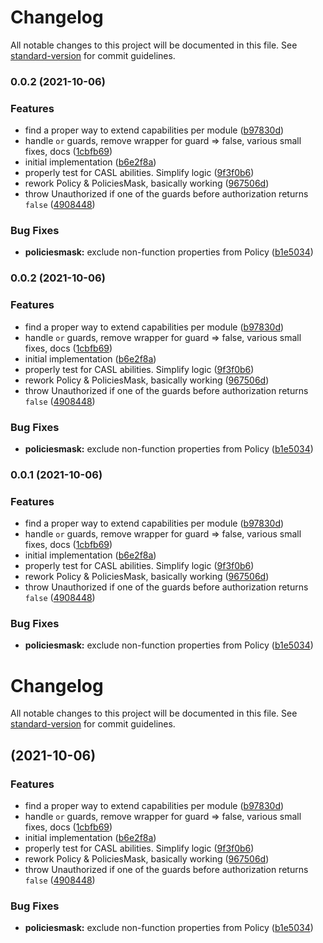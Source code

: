 # Changelog

All notable changes to this project will be documented in this file. See [standard-version](https://github.com/conventional-changelog/standard-version) for commit guidelines.

### 0.0.2 (2021-10-06)


### Features

* find a proper way to extend capabilities per module ([b97830d](https://github.com/Scitizen/nest-casl/commit/b97830d890185c25f3e956e37f525337b9789566))
* handle `or` guards, remove wrapper for guard => false, various small fixes, docs ([1cbfb69](https://github.com/Scitizen/nest-casl/commit/1cbfb6920a9ab4baeae2d0cb68a56758c00bdb16))
* initial implementation ([b6e2f8a](https://github.com/Scitizen/nest-casl/commit/b6e2f8a25a7226e3f0be0df22ed6fa9d2bd15ade))
* properly test for CASL abilities. Simplify logic ([9f3f0b6](https://github.com/Scitizen/nest-casl/commit/9f3f0b65a724e22d3c26cecfb668b3b06b4db71d))
* rework Policy & PoliciesMask, basically working ([967506d](https://github.com/Scitizen/nest-casl/commit/967506d45dcfab8a6e3d34e114232c9e2b30ac7f))
* throw Unauthorized if one of the guards before authorization returns `false` ([4908448](https://github.com/Scitizen/nest-casl/commit/4908448928918b5d6a8e4e69fb9d53668a78859e))


### Bug Fixes

* **policiesmask:** exclude non-function properties from Policy ([b1e5034](https://github.com/Scitizen/nest-casl/commit/b1e503433aad96565dde1a1fed8a3be3c1e90b3d))

### 0.0.2 (2021-10-06)


### Features

* find a proper way to extend capabilities per module ([b97830d](https://github.com/Scitizen/nest-casl/commit/b97830d890185c25f3e956e37f525337b9789566))
* handle `or` guards, remove wrapper for guard => false, various small fixes, docs ([1cbfb69](https://github.com/Scitizen/nest-casl/commit/1cbfb6920a9ab4baeae2d0cb68a56758c00bdb16))
* initial implementation ([b6e2f8a](https://github.com/Scitizen/nest-casl/commit/b6e2f8a25a7226e3f0be0df22ed6fa9d2bd15ade))
* properly test for CASL abilities. Simplify logic ([9f3f0b6](https://github.com/Scitizen/nest-casl/commit/9f3f0b65a724e22d3c26cecfb668b3b06b4db71d))
* rework Policy & PoliciesMask, basically working ([967506d](https://github.com/Scitizen/nest-casl/commit/967506d45dcfab8a6e3d34e114232c9e2b30ac7f))
* throw Unauthorized if one of the guards before authorization returns `false` ([4908448](https://github.com/Scitizen/nest-casl/commit/4908448928918b5d6a8e4e69fb9d53668a78859e))


### Bug Fixes

* **policiesmask:** exclude non-function properties from Policy ([b1e5034](https://github.com/Scitizen/nest-casl/commit/b1e503433aad96565dde1a1fed8a3be3c1e90b3d))

### 0.0.1 (2021-10-06)


### Features

* find a proper way to extend capabilities per module ([b97830d](https://github.com/Scitizen/nest-casl/commit/b97830d890185c25f3e956e37f525337b9789566))
* handle `or` guards, remove wrapper for guard => false, various small fixes, docs ([1cbfb69](https://github.com/Scitizen/nest-casl/commit/1cbfb6920a9ab4baeae2d0cb68a56758c00bdb16))
* initial implementation ([b6e2f8a](https://github.com/Scitizen/nest-casl/commit/b6e2f8a25a7226e3f0be0df22ed6fa9d2bd15ade))
* properly test for CASL abilities. Simplify logic ([9f3f0b6](https://github.com/Scitizen/nest-casl/commit/9f3f0b65a724e22d3c26cecfb668b3b06b4db71d))
* rework Policy & PoliciesMask, basically working ([967506d](https://github.com/Scitizen/nest-casl/commit/967506d45dcfab8a6e3d34e114232c9e2b30ac7f))
* throw Unauthorized if one of the guards before authorization returns `false` ([4908448](https://github.com/Scitizen/nest-casl/commit/4908448928918b5d6a8e4e69fb9d53668a78859e))


### Bug Fixes

* **policiesmask:** exclude non-function properties from Policy ([b1e5034](https://github.com/Scitizen/nest-casl/commit/b1e503433aad96565dde1a1fed8a3be3c1e90b3d))

# Changelog

All notable changes to this project will be documented in this file. See [standard-version](https://github.com/conventional-changelog/standard-version) for commit guidelines.

##  (2021-10-06)


### Features

* find a proper way to extend capabilities per module ([b97830d](https://github.com/Scitizen/nest-casl/commit/b97830d890185c25f3e956e37f525337b9789566))
* handle `or` guards, remove wrapper for guard => false, various small fixes, docs ([1cbfb69](https://github.com/Scitizen/nest-casl/commit/1cbfb6920a9ab4baeae2d0cb68a56758c00bdb16))
* initial implementation ([b6e2f8a](https://github.com/Scitizen/nest-casl/commit/b6e2f8a25a7226e3f0be0df22ed6fa9d2bd15ade))
* properly test for CASL abilities. Simplify logic ([9f3f0b6](https://github.com/Scitizen/nest-casl/commit/9f3f0b65a724e22d3c26cecfb668b3b06b4db71d))
* rework Policy & PoliciesMask, basically working ([967506d](https://github.com/Scitizen/nest-casl/commit/967506d45dcfab8a6e3d34e114232c9e2b30ac7f))
* throw Unauthorized if one of the guards before authorization returns `false` ([4908448](https://github.com/Scitizen/nest-casl/commit/4908448928918b5d6a8e4e69fb9d53668a78859e))


### Bug Fixes

* **policiesmask:** exclude non-function properties from Policy ([b1e5034](https://github.com/Scitizen/nest-casl/commit/b1e503433aad96565dde1a1fed8a3be3c1e90b3d))
